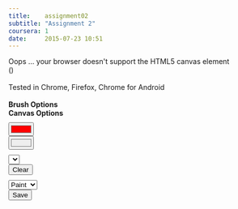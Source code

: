 ```yaml
---
title:    assignment02
subtitle: "Assignment 2"
coursera: 1
date:     2015-07-23 10:51
---
```


<div class="col-md-8 col-md-offset-2">
    <canvas id="gl-canvas" width="600" height="400" style="cursor: crosshair;">
        Oops ... your browser doesn't support the HTML5 canvas element
    </canvas>
</div>

<div class="row">
    <div class="col-md-12 text-center">
        (<span id="info"></span>)<br/><br/>
    </div>
    <div class="col-md-12 text-center">
        Tested in Chrome, Firefox, Chrome for Android<br/><br/>
    </div>
</div>

<div class="row" style="padding-bottom: 10px">
    <div class="col-md-6 col-xs-6 text-center"><b>Brush Options</b></div>
    <div class="col-md-6 col-xs-6 text-center"><b>Canvas Options</b></div>
</div>
<div class="row" style="padding-bottom: 10px">
    <div class="col-md-6 col-xs-6 text-center"><input type="color" value="#ff0000" oninput="setColor(this.value)" /></div>
    <div class="col-md-6 col-xs-6 text-center"><input type="color" value="#eeeeee" oninput="setBGColor(this.value)" /></div>
</div>
<div class="row" style="padding-bottom: 10px">
    <div class="col-md-6 col-xs-6 text-center"><select id="brushSize" onchange="setSize(this.value)"></select></div>
    <div class="col-md-6 col-xs-6 text-center"><button type="button" onclick="resetCanvas()">Clear</button></div>
</div>
<div class="row" style="padding-bottom: 10px">
    <div class="col-md-6 col-xs-6 text-center"><select onchange="setMode(this.value)">
        <option selected="selected">Paint</option>
        <option>Erase</option>
    </select></div>
    <div class="col-md-6 col-xs-6 text-center"><button type="button" onclick="saveImage()">Save</button></div>
</div>